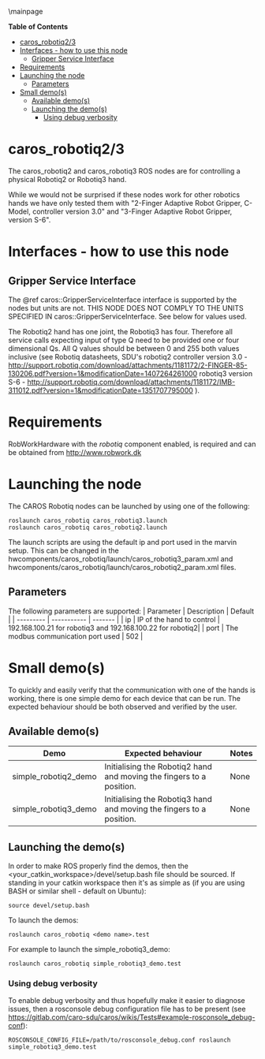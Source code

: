 \mainpage
<!-- markdown-toc start - Don't edit this section. Run M-x markdown-toc/generate-toc again -->
**Table of Contents**

- [caros_robotiq2/3](#carosrobotiq2/3)
- [Interfaces - how to use this node](#interfaces---how-to-use-this-node)
    - [Gripper Service Interface](#gripper-service-interface)
- [Requirements](#requirements)
- [Launching the node](#launching-the-node)
    - [Parameters](#parameters)
- [Small demo(s)](#small-demos)
    - [Available demo(s)](#available-demos)
    - [Launching the demo(s)](#launching-the-demos)
        - [Using debug verbosity](#using-debug-verbosity)

<!-- markdown-toc end -->

# caros_robotiq2/3 #
The caros_robotiq2 and caros_robotiq3 ROS nodes are for controlling a physical Robotiq2 or Robotiq3 hand.

While we would not be surprised if these nodes work for other robotics hands we have only tested them with "2-Finger Adaptive Robot Gripper, C-Model, controller version 3.0" and "3-Finger Adaptive Robot Gripper, version S-6". 

# Interfaces - how to use this node #

## Gripper Service Interface ##
The @ref caros::GripperServiceInterface interface is supported by the nodes but units are not. THIS NODE DOES NOT COMPLY TO THE UNITS SPECIFIED IN caros::GripperServiceInterface. See below for values used.

The Robotiq2 hand has one joint, the Robotiq3 has four. Therefore all service calls expecting input of type Q need to be provided one or four dimensional Qs. All Q values should be between 0 and 255 both values inclusive (see Robotiq datasheets, SDU's robotiq2 controller version 3.0 - http://support.robotiq.com/download/attachments/1181172/2-FINGER-85-130206.pdf?version=1&modificationDate=1407264261000 robotiq3 version S-6 - http://support.robotiq.com/download/attachments/1181172/IMB-311012.pdf?version=1&modificationDate=1351707795000 ).

# Requirements #
RobWorkHardware with the *robotiq* component enabled, is required and can be obtained from http://www.robwork.dk

# Launching the node #
The CAROS Robotiq nodes can be launched by using one of the following:

    roslaunch caros_robotiq caros_robotiq3.launch
    roslaunch caros_robotiq caros_robotiq2.launch

The launch scripts are using the default ip and port used in the marvin setup. This can be changed in the hwcomponents/caros_robotiq/launch/caros_robotiq3_param.xml and hwcomponents/caros_robotiq/launch/caros_robotiq2_param.xml files.

## Parameters ##
The following parameters are supported:
| Parameter | Description | Default |
| --------- | ----------- | ------- |
| ip | IP of the hand to control | 192.168.100.21 for robotiq3 and 192.168.100.22 for robotiq2|
| port | The modbus communication port used | 502 |

# Small demo(s) #
To quickly and easily verify that the communication with one of the hands is working, there is one simple demo for each device that can be run. The expected behaviour should be both observed and verified by the user.

## Available demo(s) ##
| Demo | Expected behaviour | Notes |
| ---- | ------------------ | ----- |
| simple_robotiq2_demo | Initialising the Robotiq2 hand and moving the fingers to a position. | None |
| simple_robotiq3_demo | Initialising the Robotiq3 hand and moving the fingers to a position. | None |

## Launching the demo(s) ##
In order to make ROS properly find the demos, then the <your_catkin_workspace>/devel/setup.bash file should be sourced. If standing in your catkin workspace then it's as simple as (if you are using BASH or similar shell - default on Ubuntu):

    source devel/setup.bash

To launch the demos:

    roslaunch caros_robotiq <demo name>.test

For example to launch the simple_robotiq3_demo:

    roslaunch caros_robotiq simple_robotiq3_demo.test

### Using debug verbosity ###
To enable debug verbosity and thus hopefully make it easier to diagnose issues, then a rosconsole debug configuration file has to be present (see https://gitlab.com/caro-sdu/caros/wikis/Tests#example-rosconsole_debug-conf):

    ROSCONSOLE_CONFIG_FILE=/path/to/rosconsole_debug.conf roslaunch simple_robotiq3_demo.test
